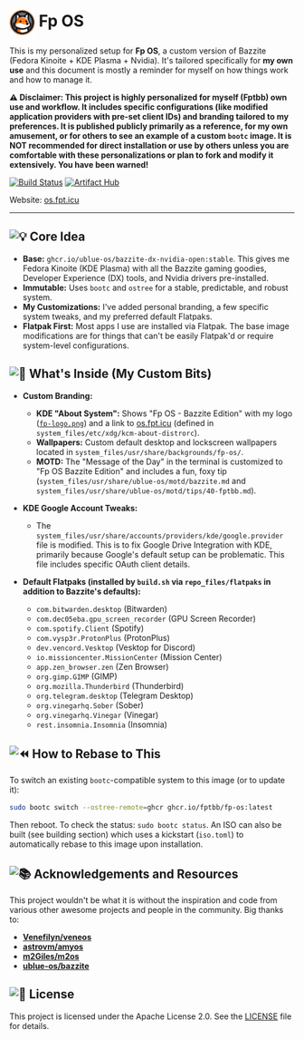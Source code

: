 # <img src="system_files/usr/share/pixmaps/fp-logo.png" alt="Fp OS Logo" width="45" valign="middle"/> Fp OS

This is my personalized setup for **Fp OS**, a custom version of Bazzite (Fedora Kinoite + KDE Plasma + Nvidia). It's tailored specifically for **my own use** and this document is mostly a reminder for myself on how things work and how to manage it.

**⚠️ Disclaimer: This project is highly personalized for myself (Fptbb) own use and workflow. It includes specific configurations (like modified application providers with pre-set client IDs) and branding tailored to my preferences. It is published publicly primarily as a reference, for my own amusement, or for others to see an example of a custom `bootc` image. It is NOT recommended for direct installation or use by others unless you are comfortable with these personalizations or plan to fork and modify it extensively. You have been warned!**

[![Build Status](https://github.com/Fptbb/fp-os/actions/workflows/build.yml/badge.svg)](https://github.com/Fptbb/fp-os/actions/) [![Artifact Hub](https://img.shields.io/endpoint?url=https://artifacthub.io/badge/repository/fp-os)](https://artifacthub.io/packages/container/fp-os/fp-os)

Website: [os.fpt.icu](https://os.fpt.icu)

---

## <picture><img src="https://fonts.gstatic.com/s/e/notoemoji/latest/1f4a1/webp/emoji_u1f4a1.webp" alt="💡" width="22" height="22"></picture> Core Idea

*   **Base:** `ghcr.io/ublue-os/bazzite-dx-nvidia-open:stable`. This gives me Fedora Kinoite (KDE Plasma) with all the Bazzite gaming goodies, Developer Experience (DX) tools, and Nvidia drivers pre-installed.
*   **Immutable:** Uses `bootc` and `ostree` for a stable, predictable, and robust system.
*   **My Customizations:** I've added personal branding, a few specific system tweaks, and my preferred default Flatpaks.
*   **Flatpak First:** Most apps I use are installed via Flatpak. The base image modifications are for things that can't be easily Flatpak'd or require system-level configurations.

## <picture><img src="https://fonts.gstatic.com/s/e/notoemoji/latest/1f9f0/webp/emoji_u1f9f0.webp" alt="🧰" width="22" height="22"></picture> What's Inside (My Custom Bits)

*   **Custom Branding:**
    *   **KDE "About System":** Shows "Fp OS - Bazzite Edition" with my logo ([`fp-logo.png`](system_files/usr/share/pixmaps/fp-logo.png)) and a link to [os.fpt.icu](https://os.fpt.icu) (defined in `system_files/etc/xdg/kcm-about-distrorc`).
    *   **Wallpapers:** Custom default desktop and lockscreen wallpapers located in `system_files/usr/share/backgrounds/fp-os/`.
    *   **MOTD:** The "Message of the Day" in the terminal is customized to "Fp OS Bazzite Edition" and includes a fun, foxy tip (`system_files/usr/share/ublue-os/motd/bazzite.md` and `system_files/usr/share/ublue-os/motd/tips/40-fptbb.md`).

*   **KDE Google Account Tweaks:**
    *   The `system_files/usr/share/accounts/providers/kde/google.provider` file is modified. This is to fix Google Drive Integration with KDE, primarily because Google's default setup can be problematic. This file includes specific OAuth client details.

*   **Default Flatpaks (installed by `build.sh` via `repo_files/flatpaks` in addition to Bazzite's defaults):**
    *   `com.bitwarden.desktop` (Bitwarden)
    *   `com.dec05eba.gpu_screen_recorder` (GPU Screen Recorder)
    *   `com.spotify.Client` (Spotify)
    *   `com.vysp3r.ProtonPlus` (ProtonPlus)
    *   `dev.vencord.Vesktop` (Vesktop for Discord)
    *   `io.missioncenter.MissionCenter` (Mission Center)
    *   `app.zen_browser.zen` (Zen Browser)
    *   `org.gimp.GIMP` (GIMP)
    *   `org.mozilla.Thunderbird` (Thunderbird)
    *   `org.telegram.desktop` (Telegram Desktop)
    *   `org.vinegarhq.Sober` (Sober)
    *   `org.vinegarhq.Vinegar` (Vinegar)
    *   `rest.insomnia.Insomnia` (Insomnia)

## <picture><img src="https://fonts.gstatic.com/s/e/notoemoji/latest/23ea/webp/emoji_u23ea.webp" alt="⏪" width="22" height="22"></picture> How to Rebase to This

To switch an existing `bootc`-compatible system to this image (or to update it):
```bash
sudo bootc switch --ostree-remote=ghcr ghcr.io/fptbb/fp-os:latest
```
Then reboot. To check the status: `sudo bootc status`.
An ISO can also be built (see building section) which uses a kickstart (`iso.toml`) to automatically rebase to this image upon installation.

## <picture><img src="https://fonts.gstatic.com/s/e/notoemoji/latest/1f4da/webp/emoji_u1f4da.webp" alt="📚" width="22" height="22"></picture> Acknowledgements and Resources

This project wouldn't be what it is without the inspiration and code from various other awesome projects and people in the community. Big thanks to:

*   [**Venefilyn/veneos**](https://github.com/Venefilyn/veneos)
*   [**astrovm/amyos**](https://github.com/astrovm/amyos)
*   [**m2Giles/m2os**](https://github.com/m2Giles/m2os)
*   [**ublue-os/bazzite**](https://github.com/ublue-os/bazzite)

## <picture><img src="https://fonts.gstatic.com/s/e/notoemoji/latest/1f4c4/webp/emoji_u1f4c4.webp" alt="📄" width="22" height="22"></picture> License

This project is licensed under the Apache License 2.0. See the [LICENSE](LICENSE) file for details.
